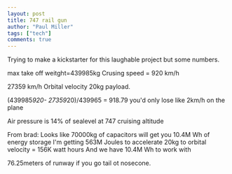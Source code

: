 ```yaml
---
layout: post
title: 747 rail gun
author: "Paul Miller"
tags: ["tech"]
comments: true
---
```


Trying to make a kickstarter for this laughable project but some numbers. 

 max take off weitght=439985kg
Crusing speed = 920 km/h 

27359 km/h Orbital velocity
20kg payload.

(439985*920- 27359*20)/439965  = 918.79
you'd only lose like 2km/h on the plane

Air pressure is 14% of sealevel at 747 cruising altitude

From brad:
Looks like 70000kg of capacitors will get you 10.4M Wh of energy storage
I'm getting 563M Joules to accelerate 20kg to orbital velocity  = 156K watt hours
And we have 10.4M Wh to work with

76.25meters of runway if you go tail ot nosecone. 
